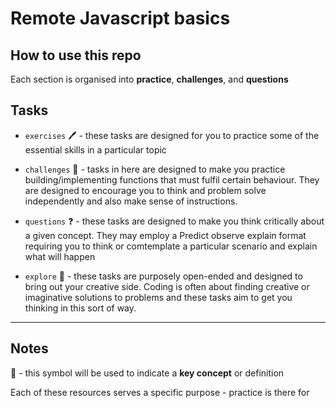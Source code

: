 # Remote Javascript basics

## How to use this repo

Each section is organised into **practice**, **challenges**, and **questions**

## Tasks

- `exercises` 🖊️ - these tasks are designed for you to practice some of the essential skills in a particular topic

- `challenges` 🧠 - tasks in here are designed to make you practice building/implementing functions that must fulfil certain behaviour. They are designed to encourage you to think and problem solve independently and also make sense of instructions.

- `questions` ❓ - these tasks are designed to make you think critically about a given concept. They may employ a Predict observe explain format requiring you to think or comtemplate a particular scenario and explain what will happen

- `explore` 🎨 - these tasks are purposely open-ended and designed to bring out your creative side. Coding is often about finding creative or imaginative solutions to problems and these tasks aim to get you thinking in this sort of way.

---

## Notes

🔑 - this symbol will be used to indicate a **key concept** or definition

Each of these resources serves a specific purpose - practice is there for
